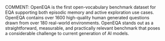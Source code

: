 COMMENT: OpenEQA is the first open-vocabulary benchmark dataset for EQA
supporting both episodic memory and active exploration use cases. OpenEQA
contains over 1600 high-quality human generated questions drawn from over 180
real-world environments. OpenEQA stands out as a straightforward, measurable,
and practically relevant benchmark that poses a considerable challenge to
current generation of AI models.
